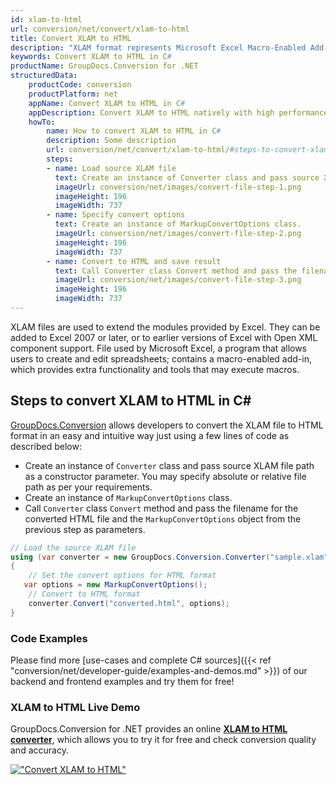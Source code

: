 ```yaml
---
id: xlam-to-html
url: conversion/net/convert/xlam-to-html
title: Convert XLAM to HTML
description: "XLAM format represents Microsoft Excel Macro-Enabled Add-In with .xlam extension. Learn how to convert XLAM to HTML file programmatically in C# language using GroupDocs.Conversion for .NET library."
keywords: Convert XLAM to HTML in C#
productName: GroupDocs.Conversion for .NET
structuredData:
    productCode: conversion
    productPlatform: net
    appName: Convert XLAM to HTML in C#
    appDescription: Convert XLAM to HTML natively with high performance using C# language and server side GroupDocs.Conversion for .NET APIs, without the use of any software like Microsoft or Open Office.
    howTo:
        name: How to convert XLAM to HTML in C# 
        description: Some description
        url: conversion/net/convert/xlam-to-html/#steps-to-convert-xlam-to-html-in-c
        steps:
        - name: Load source XLAM file 
          text: Create an instance of Converter class and pass source XLAM file path as a constructor parameter. You may specify absolute or relative file path as per your requirements. 
          imageUrl: conversion/net/images/convert-file-step-1.png
          imageHeight: 196
          imageWidth: 737
        - name: Specify convert options 
          text: Create an instance of MarkupConvertOptions class.
          imageUrl: conversion/net/images/convert-file-step-2.png
          imageHeight: 196
          imageWidth: 737
        - name: Convert to HTML and save result 
          text: Call Converter class Convert method and pass the filename for the converted HTML file and the MarkupConvertOptions object from the previous step as parameters.
          imageUrl: conversion/net/images/convert-file-step-3.png
          imageHeight: 196
          imageWidth: 737
---
```


XLAM files are used to extend the modules provided by Excel. They can be added to Excel 2007 or later, or to earlier versions of Excel with Open XML component support. File used by Microsoft Excel, a program that allows users to create and edit spreadsheets; contains a macro-enabled add-in, which provides extra functionality and tools that may execute macros.

## Steps to convert XLAM to HTML in C#

[GroupDocs.Conversion](https://products.groupdocs.com/conversion/net) allows developers to convert the XLAM file to HTML format in an easy and intuitive way just using a few lines of code as described below:

* Create an instance of `Converter` class and pass source XLAM file path as a constructor parameter. You may specify absolute or relative file path as per your requirements. 
* Create an instance of `MarkupConvertOptions` class.
* Call `Converter` class `Convert` method and pass the filename for the converted HTML file and the `MarkupConvertOptions` object from the previous step as parameters.

```csharp
// Load the source XLAM file
using (var converter = new GroupDocs.Conversion.Converter("sample.xlam"))
{
    // Set the convert options for HTML format
   var options = new MarkupConvertOptions();
    // Convert to HTML format
    converter.Convert("converted.html", options);
}
```

### Code Examples

Please find more [use-cases and complete C# sources]({{< ref "conversion/net/developer-guide/examples-and-demos.md" >}}) of our backend and frontend examples and try them for free!

### XLAM to HTML Live Demo

GroupDocs.Conversion for .NET provides an online [**XLAM to HTML converter**](https://products.groupdocs.app/conversion/xlam-to-html), which allows you to try it for free and check conversion quality and accuracy.

[!["Convert XLAM to HTML"](conversion/net/images/convert-to-html/convert-xlam-to-html.png)](https://products.groupdocs.app/conversion/xlam-to-html)